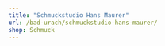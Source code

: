 ```yaml
---
title: "Schmuckstudio Hans Maurer"
url: /bad-urach/schmuckstudio-hans-maurer/
shop: Schmuck
---
```

